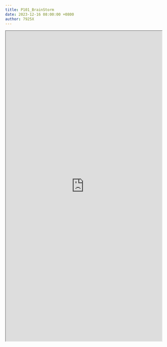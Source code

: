 ```yaml
---
title: P101_BrainStorm
date: 2023-12-16 08:00:00 +0800
author: 7925X
---
```


<iframe src="https://y.dialwo.com/7925X2024/20231216-P101_BrainStorm.pdf" width="100%" height="1000px"></iframe>
